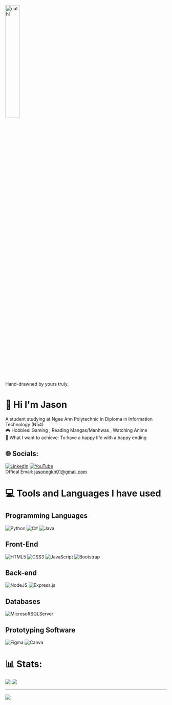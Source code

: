 <img src="https://github.com/user-attachments/assets/f0c9fd19-6b36-4ad4-8696-518066e05f09" alt="cat hi" style="width: 30%;"> <br> Hand-drawned by yours truly.

# :wave: Hi I'm Jason
A student studying at Ngee Ann Polytechnic in Diploma in Information Technology (N54)
<br>
:video_game: Hobbies: Gaming , Reading Mangas/Manhwas , Watching Anime 
<br>
🎯 What I want to achieve: To have a happy life with a happy ending

## 🌐 Socials:
[![LinkedIn](https://img.shields.io/badge/LinkedIn-%230077B5.svg?logo=linkedin&logoColor=white)](https://www.linkedin.com/in/jason-ng-a82145273/)
[![YouTube](https://img.shields.io/badge/YouTube-red.svg?logo=YouTube&logoColor=white)](https://www.youtube.com/@tenion1189)
<br>
Offical Email: jasonngkh01@gmail.com

# 💻 Tools and Languages I have used

## Programming Languages
![Python](https://img.shields.io/badge/python-3670A0?style=for-the-badge&logo=python&logoColor=ffdd54)
![C#](https://img.shields.io/badge/c%23-%23239120.svg?style=for-the-badge&logo=csharp&logoColor=white)
![Java](https://img.shields.io/badge/java-%23ED8B00.svg?style=for-the-badge&logo=openjdk&logoColor=white)

## Front-End
![HTML5](https://img.shields.io/badge/html5-%23E34F26.svg?style=for-the-badge&logo=html5&logoColor=white)
![CSS3](https://img.shields.io/badge/css3-%231572B6.svg?style=for-the-badge&logo=css3&logoColor=white)
![JavaScript](https://img.shields.io/badge/javascript-%23323330.svg?style=for-the-badge&logo=javascript&logoColor=%23F7DF1E)
![Bootstrap](https://img.shields.io/badge/bootstrap-%238511FA.svg?style=for-the-badge&logo=bootstrap&logoColor=white)

## Back-end
![NodeJS](https://img.shields.io/badge/node.js-6DA55F?style=for-the-badge&logo=node.js&logoColor=white)
![Express.js](https://img.shields.io/badge/express.js-%23404d59.svg?style=for-the-badge&logo=express&logoColor=%2361DAFB)

## Databases
![MicrosoftSQLServer](https://img.shields.io/badge/Microsoft%20SQL%20Server-CC2927?style=for-the-badge&logo=microsoft%20sql%20server&logoColor=white)

## Prototyping Software
![Figma](https://img.shields.io/badge/figma-%23F24E1E.svg?style=for-the-badge&logo=figma&logoColor=white)
![Canva](https://img.shields.io/badge/Canva-%2300C4CC.svg?style=for-the-badge&logo=Canva&logoColor=white)

# 📊 Stats:
![](https://github-readme-stats.vercel.app/api?username=ng-kai-huat-jason&theme=graywhite&hide_border=false&include_all_commits=true&count_private=true) ![](https://github-readme-stats.vercel.app/api/top-langs/?username=ng-kai-huat-jason&theme=graywhite&hide_border=false&include_all_commits=true&count_private=true&layout=compact)

---
[![](https://visitcount.itsvg.in/api?id=ng-kai-huat-jason&icon=0&color=0)](https://visitcount.itsvg.in)

<!-- Proudly created with GPRM ( https://gprm.itsvg.in ) -->
